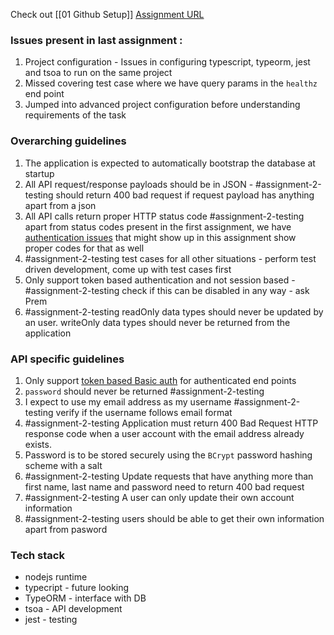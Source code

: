 Check out [[01 Github Setup]]
[Assignment URL](https://spring2024.csye6225.cloud/assignments/02/)
### Issues present in last assignment : 
1. Project configuration - Issues in configuring typescript, typeorm, jest and tsoa to run on the same project
2. Missed covering test case where we have query params in the `healthz` end point
3. Jumped into advanced project configuration before understanding requirements of the task

### Overarching guidelines
1. The application is expected to automatically bootstrap the database at startup
2. All API request/response payloads should be in JSON - #assignment-2-testing should return 400 bad request if request payload has anything apart from a json
3. All API calls return proper HTTP status code #assignment-2-testing apart from status codes present in the first assignment, we have [authentication issues](https://developer.mozilla.org/en-US/docs/Web/HTTP/Authentication) that might show up in this assignment show proper codes for that as well
4. #assignment-2-testing test cases for all other situations - perform test driven development, come up with test cases first
5. Only support token based authentication and not session based - #assignment-2-testing check if this can be disabled in any way - ask Prem
6. #assignment-2-testing readOnly data types should never be updated by an user. writeOnly data types should never be returned from the application

### API specific guidelines
1. Only support [token based Basic auth](https://security.stackexchange.com/questions/81756/session-authentication-vs-token-authentication) for authenticated end points
2. `password` should never be returned #assignment-2-testing 
3. I expect to use my email address as my username #assignment-2-testing verify if the username follows email format
4. #assignment-2-testing Application must return 400 Bad Request HTTP response code when a user account with the email address already exists.
5. Password is to be stored securely using the `BCrypt` password hashing scheme with a salt
6. #assignment-2-testing Update requests that have anything more than first name, last name and password need to return 400 bad request
7. #assignment-2-testing A user can only update their own account information
8. #assignment-2-testing users should be able to get their own information apart from pasword

### Tech stack
- nodejs runtime
- typecript - future looking
- TypeORM - interface with DB
- tsoa - API development
- jest - testing